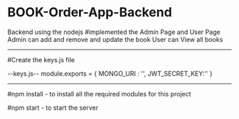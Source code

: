 # BOOK-Order-App-Backend
Backend using the nodejs
#implemented the Admin Page and User Page
Admin can add and remove and update the book
User can View all books

---------------------------------------------------------------------------------

#Create the keys.js file 

--keys.js--
module.exports = {
  MONGO_URI : '',
  JWT_SECRET_KEY:''
  }
  
-----------------------------------------------------------------------------------
#npm install - to install all the required modules for this project

#npm start - to start the server 
